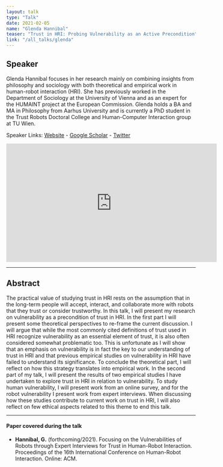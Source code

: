 ```yaml
---
layout: talk
type: "Talk"
date: 2021-02-05
name: "Glenda Hannibal"
teaser: "Trust in HRI: Probing Vulnerability as an Active Precondition"
link: "/all_talks/glenda"
---
```

## Speaker

Glenda Hannibal focuses in her research mainly on combining insights from philosophy and sociology with both theoretical and empirical work in human-robot interaction (HRI). She has previously worked in the Department of Sociology at the University of Vienna and as an expert for the HUMAINT project at the European Commission. Glenda holds a BA and MA in Philosophy from Aarhus University and is currently a PhD student in the Trust Robots Doctoral College and Human-Computer Interaction group at TU Wien.



Speaker Links: [Website](http://glendahannibal.weebly.com/) - [Google Scholar](https://scholar.google.nl/citations?user=wWPZhZkAAAAJ&hl=en) - [Twitter](https://twitter.com/ordinary_robot)

<iframe width="560" height="315" src="https://www.youtube.com/embed/DzpdRXZgMwk" frameborder="0" allow="accelerometer; autoplay; clipboard-write; encrypted-media; gyroscope; picture-in-picture" allowfullscreen></iframe>

---

## Abstract
The practical value of studying trust in HRI rests on the assumption that in the long-term people will accept, interact, and collaborate more with robots that they trust or consider trustworthy. In this talk, I will present my research on vulnerability as a precondition of trust in HRI. In the first part I will present some theoretical perspectives to re-frame the current discussion. I will argue that while the most commonly cited definitions of trust used in HRI recognize vulnerability as an essential element of trust, it is also often considered somewhat problematic too. This is unfortunate as I will show that an emphasis on vulnerability is in fact the key to our understanding of trust in HRI and that previous empirical studies on vulnerability in HRI have failed to understand its significance. To conclude the theoretical part, I will reflect on how this strategy translates into empirical work. In the second part of my talk, I will present the results of two empirical studies I have undertaken to explore trust in HRI in relation to vulnerability. To study human vulnerability, I will present work from an online survey, and for the robot vulnerability I present work from expert interviews. When discussing how these studies contribute to current work on trust in HRI, I will also reflect on few ethical aspects related to this theme to end this talk.


---

#### Paper covered during the talk
* **Hannibal, G.** (forthcoming/2021). Focusing on the Vulnerabilities of Robots through Expert Interviews for Trust in Human-Robot Interaction. Proceedings of the 16th International Conference on Human-Robot Interaction. Online: ACM.